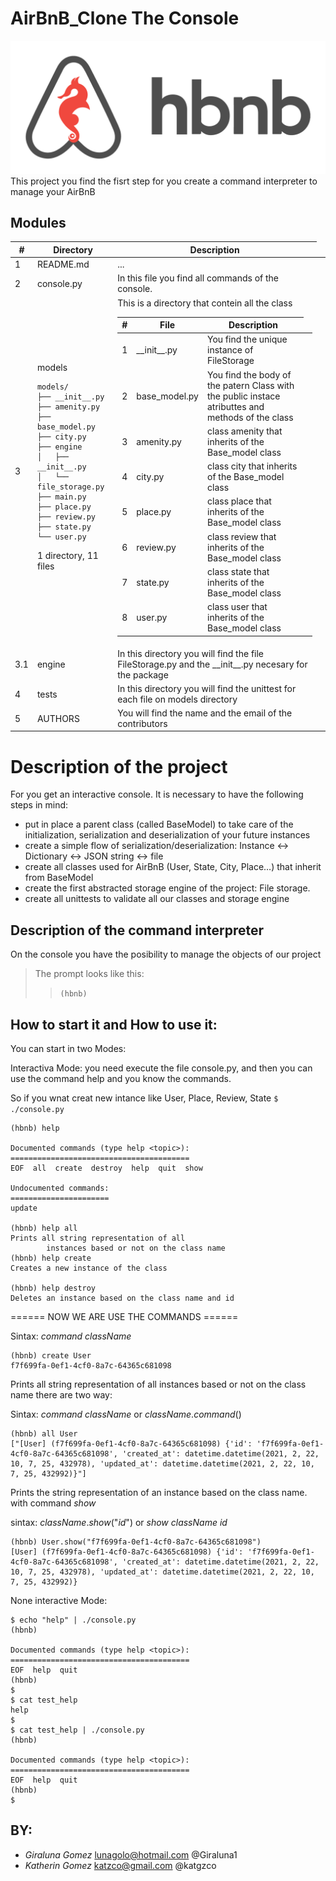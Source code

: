 # AirBnB_Clone The Console

![image1](hbnb.png)
This project you find the fisrt step for you create a command interpreter to manage your AirBnB

## **Modules**

<table>
<thead>
<tr>
  <th>#</th>
  <th>Directory</th>
  <th>Description</th>
</tr>
</thead>
<tbody>
<tr>
  <td>1</td>
  <td> README.md</td>
  <td>...<td>
</tr>
<tr>
  <td>2</td>
  <td>console.py</td>
  <td> In this file you find all commands of the console.
  <td>
</tr>
<tr>
  <td>3</td>
  <td>models

    models/
    ├── __init__.py
    ├── amenity.py
    ├── base_model.py
    ├── city.py
    ├── engine
    │   ├── __init__.py
    │   └── file_storage.py
    ├── main.py
    ├── place.py
    ├── review.py
    ├── state.py
    └── user.py

1 directory, 11 files</td>

  <td>This is a directory that contein all the class

  <table>
  <thead>
  <tr>
    <th>#</th>
    <th>File</th>
    <th>Description</th>
  </tr>
  </thead>
  <tbody>
  <tr>
    <td>1</td>
    <td>__init__.py</td>
    <td>You find the unique instance of FileStorage
    <td>
  </tr>
  <tr>
    <td>2</td>
    <td>base_model.py</td>
    <td>You find the body of the patern Class with the public instace atributtes and methods of the class
    <td>
  </tr>
  <tr>
    <td>3</td>
    <td>amenity.py</td>
    <td>class amenity that inherits of the Base_model class<td>
  </tr>
  <tr>
    <td>4</td>
    <td>city.py</td>
    <td>class city that inherits of the Base_model class<td>
  </tr>
  <tr>
    <td>5</td>
    <td>place.py</td>
    <td>class place that inherits of the Base_model class<td>
  </tr>
  <tr>
    <td>6</td>
    <td>review.py</td>
    <td>class review that inherits of the Base_model class<td>
  </tr>
  <tr>
    <td>7</td>
    <td>state.py</td>
    <td>class state that inherits of the Base_model class<td>
  </tr>
  <tr>
    <td>8</td>
    <td>user.py</td>
    <td>class user that inherits of the Base_model class<td>
  </tr>
  </tr>
  </tbody>
  </table>

  </td>
</tr>
<tr>
  <td>3.1</td>
  <td>engine</td>
  <td>In this directory you will find the file FileStorage.py and the __init__.py necesary for the package</td>
</tr>
<tr>
  <td>4</td>
  <td>tests</td>
  <td>In this directory you will find the unittest for each file on models directory</td>
</tr>
<tr>
  <td>5</td>
  <td>AUTHORS
  <td>You will find the name and the email of the contributors
  </td>
</tr>
<tr>
</tbody>
</table>

# Description of the project

For you get an interactive console. It is necessary to have the following steps in mind:

- put in place a parent class (called BaseModel) to take care of the initialization, serialization and deserialization of your future instances
- create a simple flow of serialization/deserialization: Instance <-> Dictionary <-> JSON string <-> file
- create all classes used for AirBnB (User, State, City, Place…) that inherit from BaseModel
- create the first abstracted storage engine of the project: File storage.
- create all unittests to validate all our classes and storage engine

## **Description of the command interpreter**

On the console you have the posibility to manage the objects of our project

> The prompt looks like this:
>
> > `(hbnb)`

## How to start it and How to use it:

You can start in two Modes:

Interactiva Mode:
you need execute the file console.py, and then you can use the command help and you know the commands.

So if you wnat creat new intance like User, Place, Review, State
`$ ./console.py`

```
(hbnb) help

Documented commands (type help <topic>):
========================================
EOF  all  create  destroy  help  quit  show

Undocumented commands:
======================
update

(hbnb) help all
Prints all string representation of all
        instances based or not on the class name
(hbnb) help create
Creates a new instance of the class

(hbnb) help destroy
Deletes an instance based on the class name and id

```

====== NOW WE ARE USE THE COMMANDS ======

Sintax: _command_ _className_

```
(hbnb) create User
f7f699fa-0ef1-4cf0-8a7c-64365c681098
```

Prints all string representation of all instances based or not on the class name there are two way:

Sintax: _command_ _className_ or
_className_._command_()

```
(hbnb) all User
["[User] (f7f699fa-0ef1-4cf0-8a7c-64365c681098) {'id': 'f7f699fa-0ef1-4cf0-8a7c-64365c681098', 'created_at': datetime.datetime(2021, 2, 22, 10, 7, 25, 432978), 'updated_at': datetime.datetime(2021, 2, 22, 10, 7, 25, 432992)}"]
```

Prints the string representation of an instance based on the class name. with command _show_

sintax: _className_._show_("_id_") or _show_ _className_ _id_

```
(hbnb) User.show("f7f699fa-0ef1-4cf0-8a7c-64365c681098")
[User] (f7f699fa-0ef1-4cf0-8a7c-64365c681098) {'id': 'f7f699fa-0ef1-4cf0-8a7c-64365c681098', 'created_at': datetime.datetime(2021, 2, 22, 10, 7, 25, 432978), 'updated_at': datetime.datetime(2021, 2, 22, 10, 7, 25, 432992)}
```

None interactive Mode:

```
$ echo "help" | ./console.py
(hbnb)

Documented commands (type help <topic>):
========================================
EOF  help  quit
(hbnb)
$
$ cat test_help
help
$
$ cat test_help | ./console.py
(hbnb)

Documented commands (type help <topic>):
========================================
EOF  help  quit
(hbnb)
$
```

##

## BY:

- _Giraluna Gomez_ <lunagolo@hotmail.com> @Giraluna1
- _Katherin Gomez_ <katzco@gmail.com> @katgzco
